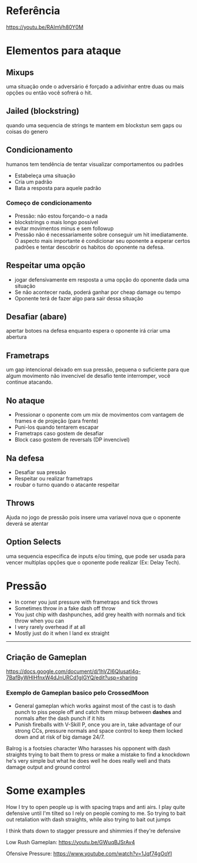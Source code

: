 # Referência
https://youtu.be/RAImVh80Y0M

# Elementos para ataque

## Mixups
uma situação onde o adversário é forçado a adivinhar entre duas ou mais opções ou então você sofrerá o hit.

## Jailed (blockstring)
quando uma sequencia de strings te mantem em blockstun sem gaps ou coisas do genero

## Condicionamento
humanos tem tendência de tentar visualizar comportamentos ou padrões
- Estabeleça uma situação
- Cria um padrão
- Bata a resposta para aquele padrão

### Começo de condicionamento
- Pressão: não estou forçando-o a nada
- blockstrings o mais longo possível
- evitar movimentos minus e sem followup
- Pressão não é necessariamente sobre conseguir um hit imediatamente. O aspecto mais importante é condicionar seu oponente a experar certos padrões e tentar descobrir os habitos do oponente na defesa.

## Respeitar uma opção
- jogar defensivamente em resposta a uma opção do oponente dada uma situação
- Se não acontecer nada, poderá ganhar por cheap damage ou tempo
- Oponente terá de fazer algo para sair dessa situação

## Desafiar (abare)
apertar botoes na defesa enquanto espera o oponente irá criar uma abertura

## Frametraps
um gap intencional deixado em sua pressão, pequena o suficiente para que algum movimento não invencivel de desafio tente interromper, você continue atacando.

## No ataque
- Pressionar o oponente com um mix de movimentos com vantagem de frames e de projeção (para frente)
- Puni-los quando tentarem escapar
- Frametraps caso gostem de desafiar
- Block caso gostem de reversals (DP invencivel)

## Na defesa
- Desafiar sua pressão
- Respeitar ou realizar frametraps
- roubar o turno quando o atacante respeitar

## Throws
Ajuda no jogo de pressão pois insere uma variavel nova que o oponente deverá se atentar

## Option Selects
uma sequencia especifica de inputs e/ou timing, que pode ser usada para vencer multiplas opções que o oponente pode realizar (Ex: Delay Tech).

# Pressão
- In corner you just pressure with frametraps and tick throws
- Sometimes throw in a fake dash off throw 
- You just chip with dashpunches, add grey health with normals and tick throw when you can
- I very rarely overhead if at all
- Mostly just do it when I land ex straight

-----------------
## Criação de Gameplan

https://docs.google.com/document/d/1hVZI6QIusatI4q-7BafByWHlHfnxW4dJnURCd1gIGYQ/edit?usp=sharing

### Exemplo de Gameplan basico pelo CrossedMoon
- General gameplan which works against most of the cast is to dash punch to piss people off and catch them
mixup between **dashes** and normals after the dash punch if it hits
- Punish fireballs with V-Skill P, once you are in, take advantage of our strong CCs, pressure normals and space control to keep them locked down and at risk of big damage 24/7.

Balrog is a footsies character
Who harasses his opponent with dash straights trying to bait them to press or make a mistake to find a knockdown
he's very simple but what he does well he does really well
and thats damage output and ground control

# Some examples
How I try to open people up is with spacing traps and anti airs. I play quite defensive until I'm tilted
so I rely on people coming to me. So trying to bait out retaliation with dash straights, while also trying to bait out jumps

I think thats down to stagger pressure and shimmies
if they're defensive

Low Rush Gameplan: https://youtu.be/GWuqBJSrAv4

Ofensive Pressure: https://www.youtube.com/watch?v=1Jqf74gOoYI